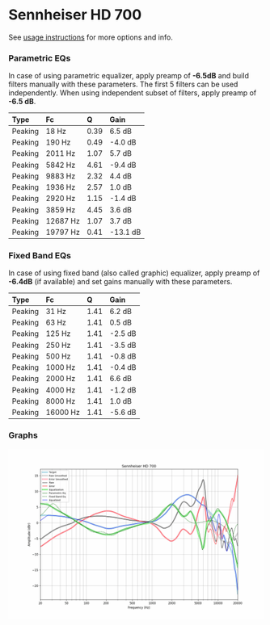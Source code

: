 # Sennheiser HD 700
See [usage instructions](https://github.com/jaakkopasanen/AutoEq#usage) for more options and info.

### Parametric EQs
In case of using parametric equalizer, apply preamp of **-6.5dB** and build filters manually
with these parameters. The first 5 filters can be used independently.
When using independent subset of filters, apply preamp of **-6.5 dB**.

| Type    | Fc       |    Q | Gain     |
|:--------|:---------|:-----|:---------|
| Peaking | 18 Hz    | 0.39 | 6.5 dB   |
| Peaking | 190 Hz   | 0.49 | -4.0 dB  |
| Peaking | 2011 Hz  | 1.07 | 5.7 dB   |
| Peaking | 5842 Hz  | 4.61 | -9.4 dB  |
| Peaking | 9883 Hz  | 2.32 | 4.4 dB   |
| Peaking | 1936 Hz  | 2.57 | 1.0 dB   |
| Peaking | 2920 Hz  | 1.15 | -1.4 dB  |
| Peaking | 3859 Hz  | 4.45 | 3.6 dB   |
| Peaking | 12687 Hz | 1.07 | 3.7 dB   |
| Peaking | 19797 Hz | 0.41 | -13.1 dB |

### Fixed Band EQs
In case of using fixed band (also called graphic) equalizer, apply preamp of **-6.4dB**
(if available) and set gains manually with these parameters.

| Type    | Fc       |    Q | Gain    |
|:--------|:---------|:-----|:--------|
| Peaking | 31 Hz    | 1.41 | 6.2 dB  |
| Peaking | 63 Hz    | 1.41 | 0.5 dB  |
| Peaking | 125 Hz   | 1.41 | -2.5 dB |
| Peaking | 250 Hz   | 1.41 | -3.5 dB |
| Peaking | 500 Hz   | 1.41 | -0.8 dB |
| Peaking | 1000 Hz  | 1.41 | -0.4 dB |
| Peaking | 2000 Hz  | 1.41 | 6.6 dB  |
| Peaking | 4000 Hz  | 1.41 | -1.2 dB |
| Peaking | 8000 Hz  | 1.41 | 1.0 dB  |
| Peaking | 16000 Hz | 1.41 | -5.6 dB |

### Graphs
![](./Sennheiser%20HD%20700.png)